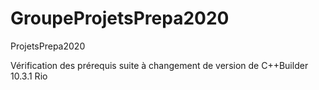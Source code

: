 # GroupeProjetsPrepa2020
ProjetsPrepa2020

Vérification des prérequis suite à changement de version de C++Builder 10.3.1 Rio

